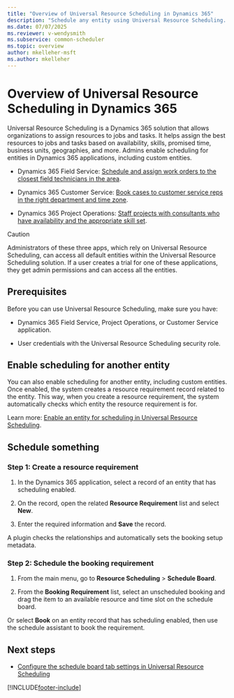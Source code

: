 ```yaml
---
title: "Overview of Universal Resource Scheduling in Dynamics 365"
description: "Schedule any entity using Universal Resource Scheduling. Make sure you meet the prerequisites, then follow these steps for scheduling an entity."
ms.date: 07/07/2025
ms.reviewer: v-wendysmith
ms.subservice: common-scheduler
ms.topic: overview
author: mkelleher-msft
ms.author: mkelleher
---
```

# Overview of Universal Resource Scheduling in Dynamics 365

Universal Resource Scheduling is a Dynamics 365 solution that allows organizations to assign resources to jobs and tasks. It helps assign the best resources to jobs and tasks based on availability, skills, promised time, business units, geographies, and more. Admins enable scheduling for entities in Dynamics 365 applications, including custom entities.
  
- Dynamics 365 Field Service: [Schedule and assign work orders to the closest field technicians in the area](../field-service/universal-resource-scheduling-for-field-service.md).

- Dynamics 365 Customer Service: [Book cases to customer service reps in the right department and time zone](/dynamics365/customer-service/basics-service-service-scheduling).

- Dynamics 365 Project Operations: [Staff projects with consultants who have availability and the appropriate skill set](/dynamics365/project-operations/psa/overview).

> [!CAUTION]
> Administrators of these three apps, which rely on Universal Resource Scheduling, can access all default entities within the Universal Resource Scheduling solution. If a user creates a trial for one of these applications, they get admin permissions and can access all the entities.

## Prerequisites

 Before you can use Universal Resource Scheduling, make sure you have:  
  
- Dynamics 365 Field Service, Project Operations, or Customer Service application.
  
- User credentials with the Universal Resource Scheduling security role.
  
## Enable scheduling for another entity

You can also enable scheduling for another entity, including custom entities. Once enabled, the system creates a resource requirement record related to the entity. This way, when you create a resource requirement, the system automatically checks which entity the resource requirement is for.

Learn more: [Enable an entity for scheduling in Universal Resource Scheduling](schedule-new-entity.md).
  
## Schedule something

### Step 1: Create a resource requirement  
  
1. In the Dynamics 365 application, select a record of an entity that has scheduling enabled.

1. On the record, open the related **Resource Requirement** list and select **New**.
  
1. Enter the required information and **Save** the record.  
  
A plugin checks the relationships and automatically sets the booking setup metadata.  
  
### Step 2: Schedule the booking requirement
  
1. From the main menu, go to **Resource Scheduling** > **Schedule Board**.  
  
2. From the **Booking Requirement** list, select an unscheduled booking and drag the item to an available resource and time slot on the schedule board.  
  
Or select **Book** on an entity record that has scheduling enabled, then use the schedule assistant to book the requirement.  

## Next steps

- [Configure the schedule board tab settings in Universal Resource Scheduling](schedule-board-tab-settings.md)

[!INCLUDE[footer-include](../includes/footer-banner.md)]

